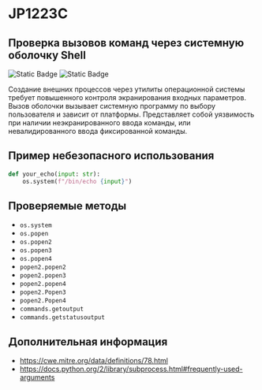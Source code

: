 # JP1223C
## Проверка вызовов команд через системную оболочку Shell

![Static Badge](https://img.shields.io/badge/%D0%A1%D1%82%D0%B5%D0%BF%D0%B5%D0%BD%D1%8C%20%D0%BA%D1%80%D0%B8%D1%82%D0%B8%D1%87%D0%BD%D0%BE%D1%81%D1%82%D0%B8-%D0%BD%D0%B8%D0%B7%D0%BA%D0%B0%D1%8F-mediumblue?style=for-the-badge)
![Static Badge](https://img.shields.io/badge/%D0%94%D0%BE%D1%81%D1%82%D0%BE%D0%B2%D0%B5%D1%80%D0%BD%D0%BE%D1%81%D1%82%D1%8C%20%D0%BE%D0%BF%D1%80%D0%B5%D0%B4%D0%B5%D0%BB%D0%B5%D0%BD%D0%B8%D1%8F-%D1%81%D1%80%D0%B5%D0%B4%D0%BD%D1%8F%D1%8F-orange?style=for-the-badge)

Создание внешних процессов через утилиты операционной системы требует повышенного контроля экранирования входных параметров. Вызов оболочки вызывает системную программу по выбору пользователя и зависит от платформы. Представляет собой уязвимость при наличии неэкранированного ввода команды, или невалидированного ввода фиксированной команды.

## Пример небезопасного использования

```python linenums="1"
def your_echo(input: str):
    os.system(f"/bin/echo {input}")
```

## Проверяемые методы

* `os.system`
* `os.popen`
* `os.popen2`
* `os.popen3`
* `os.popen4`
* `popen2.popen2`
* `popen2.popen3`
* `popen2.popen4`
* `popen2.Popen3`
* `popen2.Popen4`
* `commands.getoutput`
* `commands.getstatusoutput`

## Дополнительная информация

*  <https://cwe.mitre.org/data/definitions/78.html>
*  <https://docs.python.org/2/library/subprocess.html#frequently-used-arguments>
